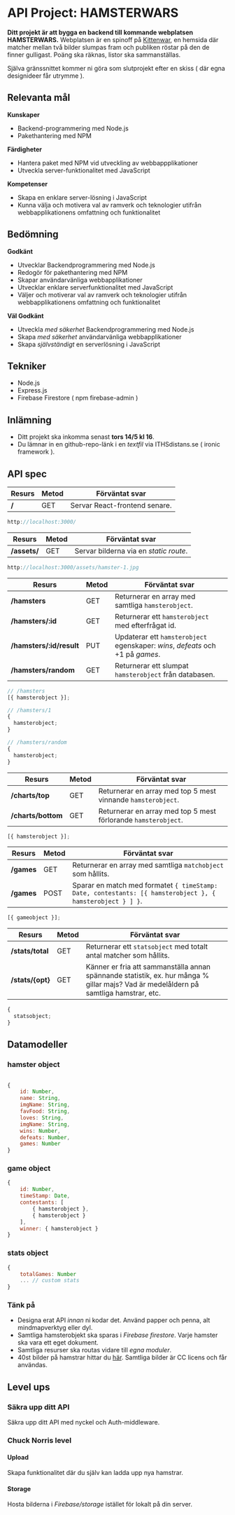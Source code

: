 # API Project: HAMSTERWARS

**Ditt projekt är att bygga en backend till kommande webplatsen HAMSTERWARS.**
Webplatsen är en spinoff på [Kittenwar](http://www.kittenwar.com), en hemsida där matcher mellan två bilder slumpas fram och publiken röstar på den de finner gulligast. Poäng ska räknas, listor ska sammanställas.

Själva gränssnittet kommer ni göra som slutprojekt efter en skiss ( där egna designideer får utrymme ).

## Relevanta mål

**Kunskaper**

- Backend-programmering med Node.js
- Pakethantering med NPM

**Färdigheter**

- Hantera paket med NPM vid utveckling av webbappplikationer
- Utveckla server-funktionalitet med JavaScript

**Kompetenser**

- Skapa en enklare server-lösning i JavaScript
- Kunna välja och motivera val av ramverk och teknologier utifrån webbapplikationens omfattning och funktionalitet

## Bedömning

**Godkänt**

- Utvecklar Backendprogrammering med Node.js
- Redogör för pakethantering med NPM
- Skapar användarvänliga webbapplikationer
- Utvecklar enklare serverfunktionalitet med JavaScript
- Väljer och motiverar val av ramverk och teknologier utifrån webbapplikationens omfattning och
  funktionalitet

**Väl Godkänt**

- Utveckla _med säkerhet_ Backendprogrammering med Node.js
- Skapa _med säkerhet_ användarvänliga webbapplikationer
- Skapa _självständigt_ en serverlösning i JavaScript

## Tekniker

- Node.js
- Express.js
- Firebase Firestore ( npm firebase-admin )

## Inlämning

- Ditt projekt ska inkomma senast **tors 14/5 kl 16**.
- Du lämnar in en github-repo-länk i en _textfil_ via ITHSdistans.se ( ironic framework ).

## API spec

| Resurs | Metod | Förväntat svar                |
| ------ | ----- | ----------------------------- |
| **/**  | GET   | Servar React-frontend senare. |

```javascript
http://localhost:3000/
```

| Resurs       | Metod | Förväntat svar                         |
| ------------ | ----- | -------------------------------------- |
| **/assets/** | GET   | Servar bilderna via en _static route_. |

```javascript
http://localhost:3000/assets/hamster-1.jpg
```

| Resurs                   | Metod | Förväntat svar                                                                 |
| ------------------------ | ----- | ------------------------------------------------------------------------------ |
| **/hamsters**            | GET   | Returnerar en array med samtliga `hamsterobject`.                              |
| **/hamsters/:id**        | GET   | Returnerar ett `hamsterobject` med efterfrågat id.                             |
| **/hamsters/:id/result** | PUT   | Updaterar ett `hamsterobject` egenskaper: _wins_, *defeats* och +1 på _games_. |
| **/hamsters/random**     | GET   | Returnerar ett slumpat `hamsterobject` från databasen.                         |

```javascript
// /hamsters
[{ hamsterobject }];

// /hamsters/1
{
  hamsterobject;
}

// /hamsters/random
{
  hamsterobject;
}
```

| Resurs             | Metod | Förväntat svar                                                 |
| ------------------ | ----- | -------------------------------------------------------------- |
| **/charts/top**    | GET   | Returnerar en array med top 5 mest vinnande `hamsterobject`.   |
| **/charts/bottom** | GET   | Returnerar en array med top 5 mest förlorande `hamsterobject`. |

```javascript
[{ hamsterobject }];
```

| Resurs     | Metod | Förväntat svar                                                                                            |
| ---------- | ----- | --------------------------------------------------------------------------------------------------------- |
| **/games** | GET   | Returnerar en array med samtliga `matchobject` som hållits.                                               |
| **/games** | POST  | Sparar en match med formatet `{ timeStamp: Date, contestants: [{ hamsterobject }, { hamsterobject } ] }`. |

```javascript
[{ gameobject }];
```

| Resurs           | Metod | Förväntat svar                                                                                                                        |
| ---------------- | ----- | ------------------------------------------------------------------------------------------------------------------------------------- |
| **/stats/total** | GET   | Returnerar ett `statsobject` med totalt antal matcher som hållits.                                                                    |
| **/stats/{opt}** | GET   | Känner er fria att sammanställa annan spännande statistik, ex. hur många % gillar majs? Vad är medelåldern på samtliga hamstrar, etc. |

```javascript
{
  statsobject;
}
```

## Datamodeller

### hamster object

```javascript

{
    id: Number,
    name: String,
    imgName: String,
    favFood: String,
    loves: String,
    imgName: String,
    wins: Number,
    defeats: Number,
    games: Number
}

```

### game object

```javascript
{
    id: Number,
    timeStamp: Date,
    contestants: [
        { hamsterobject },
        { hamsterobject }
    ],
    winner: { hamsterobject }
}

```

### stats object

```javascript
{
    totalGames: Number
    ... // custom stats
}

```

### Tänk på

- Designa erat API _innan_ ni kodar det. Använd papper och penna, alt mindmapverktyg eller dyl.
- Samtliga hamsterobjekt ska sparas i _Firebase firestore_. Varje hamster ska vara ett eget dokument.
- Samtliga resurser ska routas vidare till _egna moduler_.
- 40st bilder på hamstrar hittar du [här](https://www.dropbox.com/s/0v7ws0n9t5cfyww/hamsters.zip?dl=1). Samtliga bilder är CC licens och får användas.

## Level ups

### Säkra upp ditt API

Säkra upp ditt API med nyckel och Auth-middleware.

### Chuck Norris level

#### Upload

Skapa funktionalitet där du själv kan ladda upp nya hamstrar.

#### Storage

Hosta bilderna i _Firebase/storage_ istället för lokalt på din server.
